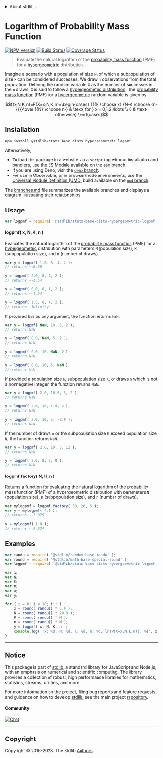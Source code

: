 <!--

@license Apache-2.0

Copyright (c) 2018 The Stdlib Authors.

Licensed under the Apache License, Version 2.0 (the "License");
you may not use this file except in compliance with the License.
You may obtain a copy of the License at

   http://www.apache.org/licenses/LICENSE-2.0

Unless required by applicable law or agreed to in writing, software
distributed under the License is distributed on an "AS IS" BASIS,
WITHOUT WARRANTIES OR CONDITIONS OF ANY KIND, either express or implied.
See the License for the specific language governing permissions and
limitations under the License.

-->


<details>
  <summary>
    About stdlib...
  </summary>
  <p>We believe in a future in which the web is a preferred environment for numerical computation. To help realize this future, we've built stdlib. stdlib is a standard library, with an emphasis on numerical and scientific computation, written in JavaScript (and C) for execution in browsers and in Node.js.</p>
  <p>The library is fully decomposable, being architected in such a way that you can swap out and mix and match APIs and functionality to cater to your exact preferences and use cases.</p>
  <p>When you use stdlib, you can be absolutely certain that you are using the most thorough, rigorous, well-written, studied, documented, tested, measured, and high-quality code out there.</p>
  <p>To join us in bringing numerical computing to the web, get started by checking us out on <a href="https://github.com/stdlib-js/stdlib">GitHub</a>, and please consider <a href="https://opencollective.com/stdlib">financially supporting stdlib</a>. We greatly appreciate your continued support!</p>
</details>

# Logarithm of Probability Mass Function

[![NPM version][npm-image]][npm-url] [![Build Status][test-image]][test-url] [![Coverage Status][coverage-image]][coverage-url] <!-- [![dependencies][dependencies-image]][dependencies-url] -->

> Evaluate the natural logarithm of the [probability mass function][pmf] (PMF) for a [hypergeometric][hypergeometric-distribution] distribution.

<section class="intro">

Imagine a scenario with a population of size `N`, of which a subpopulation of size `K` can be considered successes. We draw `n` observations from the total population. Defining the random variable `X` as the number of successes in the `n` draws, `X` is said to follow a [hypergeometric distribution][hypergeometric-distribution]. The [probability mass function][pmf] (PMF) for a [hypergeometric][hypergeometric-distribution] random variable is given by

<!-- <equation class="equation" label="eq:hypergeometric_pmf" align="center" raw="f(x;N,K,n)=P(X=x;N,K,n)=\begin{cases} {{{K \choose x} {N-K \choose {n-x}}}\over {{N} \choose n}} & \text{ for } x = 0,1,2,\ldots \\ 0 & \text{ otherwise} \end{cases}" alt="Probability mass function (PMF) for a hypergeometric distribution."> -->

```math
f(x;N,K,n)=P(X=x;N,K,n)=\begin{cases} {{{K \choose x} {N-K \choose {n-x}}}\over {{N} \choose n}} & \text{ for } x = 0,1,2,\ldots \\ 0 & \text{ otherwise} \end{cases}
```

<!-- <div class="equation" align="center" data-raw-text="f(x;N,K,n)=P(X=x;N,K,n)=\begin{cases} {{{K \choose x} {N-K \choose {n-x}}}\over {{N} \choose n}} &amp; \text{ for } x = 0,1,2,\ldots \\ 0 &amp; \text{ otherwise} \end{cases}" data-equation="eq:hypergeometric_pmf">
    <img src="https://cdn.jsdelivr.net/gh/stdlib-js/stdlib@51534079fef45e990850102147e8945fb023d1d0/lib/node_modules/@stdlib/stats/base/dists/hypergeometric/logpmf/docs/img/equation_hypergeometric_pmf.svg" alt="Probability mass function (PMF) for a hypergeometric distribution.">
    <br>
</div> -->

<!-- </equation> -->

</section>

<!-- /.intro -->

<section class="installation">

## Installation

```bash
npm install @stdlib/stats-base-dists-hypergeometric-logpmf
```

Alternatively,

-   To load the package in a website via a `script` tag without installation and bundlers, use the [ES Module][es-module] available on the [`esm` branch][esm-url].
-   If you are using Deno, visit the [`deno` branch][deno-url].
-   For use in Observable, or in browser/node environments, use the [Universal Module Definition (UMD)][umd] build available on the [`umd` branch][umd-url].

The [branches.md][branches-url] file summarizes the available branches and displays a diagram illustrating their relationships.

</section>

<section class="usage">

## Usage

```javascript
var logpmf = require( '@stdlib/stats-base-dists-hypergeometric-logpmf' );
```

#### logpmf( x, N, K, n )

Evaluates the natural logarithm of the [probability mass function][pmf] (PMF) for a [hypergeometric][hypergeometric-distribution] distribution with parameters `N` (population size), `K` (subpopulation size), and `n` (number of draws).

```javascript
var y = logpmf( 1.0, 8, 4, 2 );
// returns ~-0.56

y = logpmf( 2.0, 8, 4, 2 );
// returns ~-1.54

y = logpmf( 0.0, 8, 4, 2 );
// returns ~-1.54

y = logpmf( 1.5, 8, 4, 2 );
// returns -Infinity
```

If provided `NaN` as any argument, the function returns `NaN`.

```javascript
var y = logpmf( NaN, 10, 5, 2 );
// returns NaN

y = logpmf( 0.0, NaN, 5, 2 );
// returns NaN

y = logpmf( 0.0, 10, NaN, 2 );
// returns NaN

y = logpmf( 0.0, 10, 5, NaN );
// returns NaN
```

If provided a population size `N`, subpopulation size `K`, or draws `n` which is not a nonnegative integer, the function returns `NaN`.

```javascript
var y = logpmf( 2.0, 10.5, 5, 2 );
// returns NaN

y = logpmf( 2.0, 10, 1.5, 2 );
// returns NaN

y = logpmf( 2.0, 10, 5, -2.0 );
// returns NaN
```

If the number of draws `n` or the subpopulation size `K` exceed population size `N`, the function returns `NaN`.

```javascript
var y = logpmf( 2.0, 10, 5, 12 );
// returns NaN

y = logpmf( 2.0, 8, 3, 9 );
// returns NaN
```

#### logpmf.factory( N, K, n )

Returns a function for evaluating the natural logarithm of the [probability mass function][pmf] (PMF) of a [hypergeometric ][hypergeometric-distribution] distribution with parameters `N` (population size), `K` (subpopulation size), and `n` (number of draws).

```javascript
var mylogpmf = logpmf.factory( 30, 20, 5 );
var y = mylogpmf( 4.0 );
// returns ~-1.079

y = mylogpmf( 1.0 );
// returns ~-3.524
```

</section>

<!-- /.usage -->

<section class="examples">

## Examples

<!-- eslint no-undef: "error" -->

```javascript
var randu = require( '@stdlib/random-base-randu' );
var round = require( '@stdlib/math-base-special-round' );
var logpmf = require( '@stdlib/stats-base-dists-hypergeometric-logpmf' );

var i;
var N;
var K;
var n;
var x;
var y;

for ( i = 0; i < 10; i++ ) {
    x = round( randu() * 5.0 );
    N = round( randu() * 20.0 );
    K = round( randu() * N );
    n = round( randu() * N );
    y = logpmf( x, N, K, n );
    console.log( 'x: %d, N: %d, K: %d, n: %d, ln(P(X=x;N,K,n)): %d', x, N, K, n, y.toFixed( 4 ) );
}
```

</section>

<!-- /.examples -->

<!-- Section for related `stdlib` packages. Do not manually edit this section, as it is automatically populated. -->

<section class="related">

</section>

<!-- /.related -->

<!-- Section for all links. Make sure to keep an empty line after the `section` element and another before the `/section` close. -->


<section class="main-repo" >

* * *

## Notice

This package is part of [stdlib][stdlib], a standard library for JavaScript and Node.js, with an emphasis on numerical and scientific computing. The library provides a collection of robust, high performance libraries for mathematics, statistics, streams, utilities, and more.

For more information on the project, filing bug reports and feature requests, and guidance on how to develop [stdlib][stdlib], see the main project [repository][stdlib].

#### Community

[![Chat][chat-image]][chat-url]

---

## Copyright

Copyright &copy; 2016-2023. The Stdlib [Authors][stdlib-authors].

</section>

<!-- /.stdlib -->

<!-- Section for all links. Make sure to keep an empty line after the `section` element and another before the `/section` close. -->

<section class="links">

[npm-image]: http://img.shields.io/npm/v/@stdlib/stats-base-dists-hypergeometric-logpmf.svg
[npm-url]: https://npmjs.org/package/@stdlib/stats-base-dists-hypergeometric-logpmf

[test-image]: https://github.com/stdlib-js/stats-base-dists-hypergeometric-logpmf/actions/workflows/test.yml/badge.svg?branch=main
[test-url]: https://github.com/stdlib-js/stats-base-dists-hypergeometric-logpmf/actions/workflows/test.yml?query=branch:main

[coverage-image]: https://img.shields.io/codecov/c/github/stdlib-js/stats-base-dists-hypergeometric-logpmf/main.svg
[coverage-url]: https://codecov.io/github/stdlib-js/stats-base-dists-hypergeometric-logpmf?branch=main

<!--

[dependencies-image]: https://img.shields.io/david/stdlib-js/stats-base-dists-hypergeometric-logpmf.svg
[dependencies-url]: https://david-dm.org/stdlib-js/stats-base-dists-hypergeometric-logpmf/main

-->

[chat-image]: https://img.shields.io/gitter/room/stdlib-js/stdlib.svg
[chat-url]: https://app.gitter.im/#/room/#stdlib-js_stdlib:gitter.im

[stdlib]: https://github.com/stdlib-js/stdlib

[stdlib-authors]: https://github.com/stdlib-js/stdlib/graphs/contributors

[umd]: https://github.com/umdjs/umd
[es-module]: https://developer.mozilla.org/en-US/docs/Web/JavaScript/Guide/Modules

[deno-url]: https://github.com/stdlib-js/stats-base-dists-hypergeometric-logpmf/tree/deno
[umd-url]: https://github.com/stdlib-js/stats-base-dists-hypergeometric-logpmf/tree/umd
[esm-url]: https://github.com/stdlib-js/stats-base-dists-hypergeometric-logpmf/tree/esm
[branches-url]: https://github.com/stdlib-js/stats-base-dists-hypergeometric-logpmf/blob/main/branches.md

[hypergeometric-distribution]: https://en.wikipedia.org/wiki/Hypergeometric_distribution

[pmf]: https://en.wikipedia.org/wiki/Probability_mass_function

</section>

<!-- /.links -->

